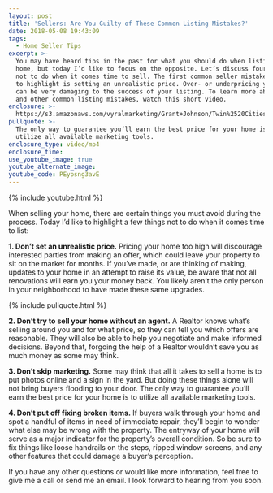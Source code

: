 ```yaml
---
layout: post
title: 'Sellers: Are You Guilty of These Common Listing Mistakes?'
date: 2018-05-08 19:43:09
tags:
  - Home Seller Tips
excerpt: >-
  You may have heard tips in the past for what you should do when listing a
  home, but today I’d like to focus on the opposite. Let’s discuss four things
  not to do when it comes time to sell. The first common seller mistake I’d like
  to highlight is setting an unrealistic price. Over- or underpricing your home
  can be very damaging to the success of your listing. To learn more about this
  and other common listing mistakes, watch this short video.
enclosure: >-
  https://s3.amazonaws.com/vyralmarketing/Grant+Johnson/Twin%2520Cities%2520Real%2520Estate-%2520Sellers-%2520Are%2520You%2520Guilty%2520of%2520These%2520Common%2520Listing%2520Mistakes%253F.mp4
pullquote: >-
  The only way to guarantee you’ll earn the best price for your home is to
  utilize all available marketing tools.
enclosure_type: video/mp4
enclosure_time:
use_youtube_image: true
youtube_alternate_image:
youtube_code: PEypsng3avE
---
```


{% include youtube.html %}

When selling your home, there are certain things you must avoid during the process. Today I’d like to highlight a few things not to do when it comes time to list:

**1. Don’t set an unrealistic price.** Pricing your home too high will discourage interested parties from making an offer, which could leave your property to sit on the market for months. If you’ve made, or are thinking of making, updates to your home in an attempt to raise its value, be aware that not all renovations will earn you your money back. You likely aren’t the only person in your neighborhood to have made these same upgrades.

{% include pullquote.html %}

**2. Don’t try to sell your home without an agent.** A Realtor knows what’s selling around you and for what price, so they can tell you which offers are reasonable. They will also be able to help you negotiate and make informed decisions. Beyond that, forgoing the help of a Realtor wouldn’t save you as much money as some may think.

**3. Don’t skip marketing.** Some may think that all it takes to sell a home is to put photos online and a sign in the yard. But doing these things alone will not bring buyers flooding to your door. The only way to guarantee you’ll earn the best price for your home is to utilize all available marketing tools.

**4. Don’t put off fixing broken items.** If buyers walk through your home and spot a handful of items in need of immediate repair, they’ll begin to wonder what else may be wrong with the property. The entryway of your home will serve as a major indicator for the property’s overall condition. So be sure to fix things like loose handrails on the steps, ripped window screens, and any other features that could damage a buyer’s perception.

If you have any other questions or would like more information, feel free to give me a call or send me an email. I look forward to hearing from you soon.